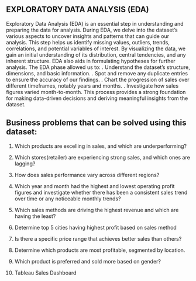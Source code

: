 ## EXPLORATORY DATA ANALYSIS (EDA) ##

Exploratory Data Analysis (EDA) is an essential step in understanding and preparing the data for analysis. During EDA, we delve into the dataset’s various aspects to uncover insights and patterns that can guide our analysis. This step helps us identify missing values, outliers, trends, correlations, and potential variables of interest. By visualizing the data, we gain an initial understanding of its distribution, central tendencies, and any inherent structure. EDA also aids in formulating hypotheses for further analysis.
The EDA phase allowed us to:
. Understand the dataset’s structure, dimensions, and basic information.
. Spot and remove any duplicate entries to ensure the accuracy of our findings.
. Chart the progression of sales over different timeframes, notably years and months.
. Investigate how sales figures varied month-to-month.
This process provides a strong foundation for making data-driven decisions and deriving meaningful insights from the dataset.

## Business problems that can be solved using this dataset: ##

1.	Which products are excelling in sales, and which are underperforming?

2.	Which stores(retailer) are experiencing strong sales, and which ones are lagging?
  
3.	How does sales performance vary across different regions?
  
4.	Which year and month had the highest and lowest operating profit figures and investigate whether there has been a consistent sales 
    trend over time or any noticeable monthly trends?

5.	Which sales methods are driving the highest revenue and which are having the least?
    
6.	Determine top 5 cities having highest profit based on sales method
    
7.	Is there a specific price range that achieves better sales than others?
    
8.	Determine which products are most profitable, segmented by location.
    
9.	Which product is preferred and sold more based on gender?
  
10.	Tableau Sales Dashboard

